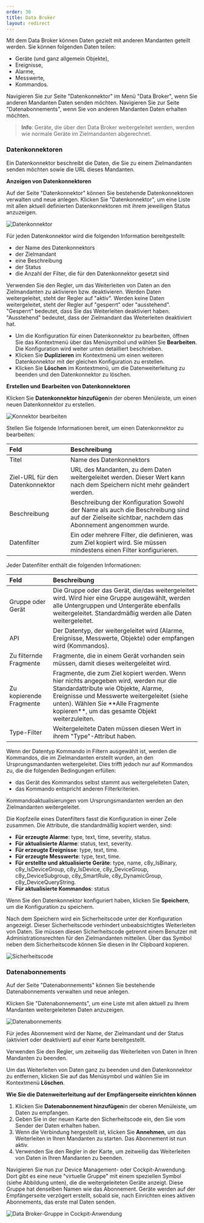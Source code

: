 ```yaml
---
order: 30
title: Data Broker
layout: redirect
---
```


Mit dem Data Broker können Daten gezielt mit anderen Mandanten geteilt werden. Sie können folgenden Daten teilen:

*   Geräte (und ganz allgemein Objekte),
*   Ereignisse,
*   Alarme,
*   Messwerte,
*   Kommandos.

Navigieren Sie zur Seite "Datenkonnektor" im Menü "Data Broker", wenn Sie anderen Mandanten Daten senden möchten. Navigieren Sie zur Seite "Datenabonnements", wenn Sie von anderen Mandanten Daten erhalten möchten.

> **Info**: Geräte, die über den Data Broker weitergeleitet werden, werden wie normale Geräte im Zielmandanten abgerechnet.

### <a name="data-broker-connectors"></a>Datenkonnektoren

Ein Datenkonnektor beschreibt die Daten, die Sie zu einem Zielmandanten senden möchten sowie die URL dieses Mandanten.

<a name="data-broker-connectors-list"></a>**Anzeigen von Datenkonnektoren**

Auf der Seite "Datenkonnektor" können Sie bestehende Datenkonnektoren verwalten und neue anlegen. Klicken Sie "Datenkonnektor", um eine Liste mit allen aktuell definierten Datenkonnektoren mit ihrem jeweiligen Status anzuzeigen.

![Datenkonnektor](/guides/images/benutzerhandbuch/ee-data-connector.PNG)

Für jeden Datenkonnektor wird die folgenden Information bereitgestellt:

*   der Name des Datenkonnektors
*   der Zielmandant
*   eine Beschreibung
*   der Status
*   die Anzahl der Filter, die für den Datenkonnektor gesetzt sind

Verwenden Sie den Regler, um das Weiterleiten von Daten an den Zielmandanten zu aktivieren bzw. deaktivieren. Werden Daten weitergeleitet, steht der Regler auf "aktiv". Werden keine Daten weitergeleitet, steht der Regler auf "gesperrt" oder "ausstehend". "Gesperrt" bedeutet, dass Sie das Weiterleiten deaktiviert haben. "Ausstehend" bedeutet, dass der Zielmandant das Weiterleiten deaktiviert hat.

*   Um die Konfiguration für einen Datenkonnektor zu bearbeiten, öffnen Sie das Kontextmenü über das Menüsymbol und wählen Sie **Bearbeiten**. Die Konfiguration wird weiter unten detailliert beschrieben.
*   Klicken Sie **Duplizieren** im Kontextmenü um einen weiteren Datenkonnektor mit der gleichen Konfiguration zu erstellen.
*   Klicken Sie **Löschen** im Kontextmenü, um die Datenweiterleitung zu beenden und den Datenkonnektor zu löschen.

<a name="data-broker-connector-edit"></a>**Erstellen und Bearbeiten von Datenkonnektoren**

Klicken Sie **Datenkonnektor hinzufügen**in der oberen Menüleiste, um einen neuen Datenkonnektor zu erstellen.

![Konnektor bearbeiten](/guides/images/benutzerhandbuch/ee-data-connector-add.PNG)

Stellen Sie folgende Informationen bereit, um einen Datenkonnektor zu bearbeiten:

<table>

<thead>

<tr>

<th style="text-align: left">Feld</th>

<th style="text-align: left">Beschreibung</th>

</tr>

</thead>

<tbody>

<tr>

<td style="text-align: left">Titel</td>

<td style="text-align: left">Name des Datenkonnektors</td>

</tr>

<tr>

<td style="text-align: left">Ziel-URL für den Datenkonnektor</td>

<td style="text-align: left">URL des Mandanten, zu dem Daten weitergeleitet werden. Dieser Wert kann nach dem Speichern nicht mehr geändert werden.</td>

</tr>

<tr>

<td style="text-align: left">Beschreibung</td>

<td style="text-align: left">Beschreibung der Konfiguration Sowohl der Name als auch die Beschreibung sind auf der Zielseite sichtbar, nachdem das Abonnement angenommen wurde.</td>

</tr>

<tr>

<td style="text-align: left">Datenfilter</td>

<td style="text-align: left">Ein oder mehrere Filter, die definieren, was zum Ziel kopiert wird. Sie müssen mindestens einen Filter konfigurieren.</td>

</tr>

</tbody>

</table>

Jeder Datenfilter enthält die folgenden Informationen:

<table>

<thead>

<tr>

<th style="text-align: left">Feld</th>

<th style="text-align: left">Beschreibung</th>

</tr>

</thead>

<tbody>

<tr>

<td style="text-align: left">Gruppe oder Gerät</td>

<td style="text-align: left">Die Gruppe oder das Gerät, die/das weitergeleitet wird. Wird hier eine Gruppe ausgewählt, werden alle Untergruppen und Untergeräte ebenfalls weitergeleitet. Standardmäßig werden alle Daten weitergeleitet.</td>

</tr>

<tr>

<td style="text-align: left">API</td>

<td style="text-align: left">Der Datentyp, der weitergeleitet wird (Alarme, Ereignisse, Messwerte, Objekte) oder empfangen wird (Kommandos).</td>

</tr>

<tr>

<td style="text-align: left">Zu filternde Fragmente</td>

<td style="text-align: left">Fragmente, die in einem Gerät vorhanden sein müssen, damit dieses weitergeleitet wird.</td>

</tr>

<tr>

<td style="text-align: left">Zu kopierende Fragmente</td>

<td style="text-align: left">Fragmente, die zum Ziel kopiert werden. Wenn hier nichts angegeben wird, werden nur die Standardattribute wie Objekte, Alarme, Ereignisse und Messwerte weitergeleitet (siehe unten). Wählen Sie **Alle Fragmente kopieren**, um das gesamte Objekt weiterzuleiten.</td>

</tr>

<tr>

<td style="text-align: left">Type-Filter</td>

<td style="text-align: left">Weitergeleitete Daten müssen diesen Wert in ihrem "Type"-Attribut haben.</td>

</tr>

</tbody>

</table>

Wenn der Datentyp Kommando in Filtern ausgewählt ist, werden die Kommandos, die im Zielmandanten erstellt wurden, an den Ursprungsmandanten weitergeleitet. Dies trifft jedoch nur auf Kommandos zu, die die folgenden Bedingungen erfüllen:

* das Gerät des Kommandos selbst stammt aus weitergeleiteten Daten,
* das Kommando entspricht anderen Filterkriterien.

Kommandoaktualisierungen vom Ursprungsmandanten werden an den Zielmandanten weitergeleitet.

Die Kopfzeile eines Datenfilters fasst die Konfiguration in einer Zeile zusammen. Die Attribute, die standardmäßig kopiert werden, sind:

*   **Für erzeugte Alarme**: type, text, time, severity, status.
*   **Für aktualisierte Alarme**: status, text, severity.
*   **Für erzeugte Ereignisse**: type, text, time.
*   **Für erzeugte Messwerte**: type, text, time.
*   **Für erstellte und aktualisierte Geräte**: type, name, c8y&#95;IsBinary, c8y&#95;IsDeviceGroup, c8y&#95;IsDevice, c8y&#95;DeviceGroup, c8y&#95;DeviceSubgroup, c8y&#95;SmartRule, c8y&#95;DynamicGroup, c8y&#95;DeviceQueryString.
*   **Für aktualisierte Kommandos**: status

Wenn Sie den Datenkonnektor konfiguriert haben, klicken Sie **Speichern**, um die Konfiguration zu speichern.

Nach dem Speichern wird ein Sicherheitscode unter der Konfiguration angezeigt. Dieser Sicherheitscode verhindert unbeabsichtigtes Weiterleiten von Daten. Sie müssen diesen Sicherheitscode getrennt einem Benutzer mit Administrationsrechten für den Zielmandanten mitteilen. Über das Symbol neben dem Sicherheitscode können Sie diesen in Ihr Clipboard kopieren.

![Sicherheitscode](/guides/images/users-guide/securitycode.png)

### <a name="data-broker-subscriptions"></a>Datenabonnements

Auf der Seite "Datenabonnements" können Sie bestehende Datenabonnements verwalten und neue anlegen.

Klicken Sie "Datenabonnements", um eine Liste mit allen aktuell zu Ihrem Mandanten weitergeleiteten Daten anzuzeigen.

![Datenabonnements](/guides/images/benutzerhandbuch/ee-data-subscription.png)

Für jedes Abonnement wird der Name, der Zielmandant und der Status (aktiviert oder deaktiviert) auf einer Karte bereitgestellt.

Verwenden Sie den Regler, um zeitweilig das Weiterleiten von Daten in Ihren Mandanten zu beenden.

Um das Weiterleiten von Daten ganz zu beenden und den Datenkonnektor zu entfernen, klicken Sie auf das Menüsymbol und wählen Sie im Kontextmenü **Löschen**.

**Wie Sie die Datenweiterleitung auf der Empfängerseite einrichten können**

1.  Klicken Sie **Datenabonnement hinzufügen**in der oberen Menüleiste, um Daten zu empfangen.
2.  Geben Sie in der neuen Karte den Sicherheitscode ein, den Sie vom Sender der Daten erhalten haben.
3.  Wenn die Verbindung hergestellt ist, klicken Sie **Annehmen**, um das Weiterleiten in Ihren Mandanten zu starten. Das Abonnement ist nun aktiv.
4.  Verwenden Sie den Regler in der Karte, um zeitweilig das Weiterleiten von Daten in Ihren Mandanten zu beenden.

Navigieren Sie nun zur Device Management- oder Cockpit-Anwendung. Dort gibt es eine neue "virtuelle Gruppe" mit einem speziellen Symbol (siehe Abbildung unten), die die weitergeleiteten Geräte anzeigt. Diese Gruppe hat denselben Namen wie das Abonnement. Geräte werden auf der Empfängerseite verzögert erstellt, sobald sie, nach Einrichten eines aktiven Abonnements, das erste mal Daten senden.

![Data Broker-Gruppe in Cockpit-Anwendung](/guides/images/benutzerhandbuch/ee-data-broker-group.PNG)